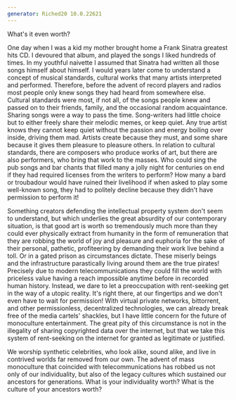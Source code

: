 ```yaml
---
generator: Riched20 10.0.22621
---
```


What\'s it even worth?

One day when I was a kid my mother brought home a Frank Sinatra greatest
hits CD. I devoured that album, and played the songs I liked hundreds of
times. In my youthful naivette I assumed that Sinatra had written all
those songs himself about himself. I would years later come to
understand a concept of musical standards, cultural works that many
artists interpreted and performed. Therefore, before the advent of
record players and radios most people only knew songs they had heard
from somewhere else. Cultural standards were most, if not all, of the
songs people knew and passed on to their friends, family, and the
occasional random acquaintance. Sharing songs were a way to pass the
time. Song-writers had little choice but to either freely share their
melodic memes, or keep quiet. Any true artist knows they cannot keep
quiet without the passion and energy boiling over inside, driving them
mad. Artists create because they must, and some share because it gives
them pleasure to pleasure others. In relation to cultural standards,
there are composers who produce works of art, but there are also
performers, who bring that work to the masses. Who could sing the pub
songs and bar chants that filled many a jolly night for centuries on end
if they had required licenses from the writers to perform? How many a
bard or troubadour would have ruined their livelihood if when asked to
play some well-known song, they had to politely decline because they
didn\'t have permission to perform it!

Something creators defending the intellectual property system don\'t
seem to understand, but which underlies the great absurdity of our
contemporary situation, is that good art is worth so tremendously much
more than they could ever physically extract from humanity in the form
of remuneration that they are robbing the world of joy and pleasure and
euphoria for the sake of their personal, pathetic, profiteering by
demanding their work live behind a toll. Or in a gated prison as
circumstances dictate. These miserly beings and the infrastructure
parastically living around them are the true pirates! Precisely due to
modern telecommunications they could fill the world with priceless value
having a reach impossible anytime before in recorded human history.
Instead, we dare to let a preoccupation with rent-seeking get in the way
of a utopic reality. It\'s right there, at our fingertips and we don\'t
even have to wait for permission! With virtual private networks,
bittorrent, and other permissionless, decentralized technologies, we can
already break free of the media cartels\' shackles, but I have little
concern for the future of monoculture entertainment. The great pity of
this circumstance is not in the illegality of sharing copyrighted data
over the internet, but that we take this system of rent-seeking on the
internet for granted as legitimate or justified.

We worship synthetic celebrities, who look alike, sound alike, and live
in contrived worlds far removed from our own. The advent of mass
monoculture that coincided with telecommunications has robbed us not
only of our individuality, but also of the legacy cultures which
sustained our ancestors for generations. What is your individuality
worth? What is the culture of your ancestors worth?
